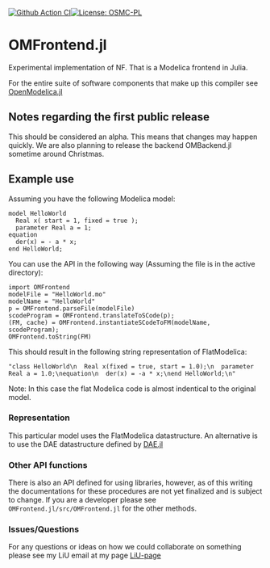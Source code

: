 [![Github Action CI](https://github.com/JKRT/OMFrontend.jl/workflows/CI/badge.svg)](https://github.com/JKRT/OMFrontend.jl/actions)[![License: OSMC-PL](https://img.shields.io/badge/license-OSMC--PL-lightgrey.svg)](OSMC-License.txt)
# OMFrontend.jl 
Experimental implementation of NF. That is a Modelica frontend in Julia.

For the entire suite of software components that make up this compiler see [OpenModelica.jl](https://github.com/JKRT/OM.jl)

## Notes regarding the first public release 
This should be considered an alpha. This means that changes may happen quickly.
We are also planning to release the backend OMBackend.jl sometime around Christmas. 


## Example use 

Assuming you have the following Modelica model: 
```
model HelloWorld
  Real x( start = 1, fixed = true );
  parameter Real a = 1;
equation
  der(x) = - a * x;
end HelloWorld;
```

You can use the API in the following way (Assuming the file is in the active directory): 

```
import OMFrontend
modelFile = "HelloWorld.mo"
modelName = "HelloWorld"
p = OMFrontend.parseFile(modelFile)
scodeProgram = OMFrontend.translateToSCode(p);
(FM, cache) = OMFrontend.instantiateSCodeToFM(modelName, scodeProgram);
OMFrontend.toString(FM)
```

This should result in the following string representation of FlatModelica: 

```
"class HelloWorld\n  Real x(fixed = true, start = 1.0);\n  parameter Real a = 1.0;\nequation\n  der(x) = -a * x;\nend HelloWorld;\n"
```

Note: In this case the flat Modelica code is almost indentical to the original model. 

### Representation
This particular model uses the FlatModelica datastructure. 
An alternative is to use the DAE datastructure defined by [DAE.jl](https://github.com/JKRT/DAE.jl)

### Other API functions
There is also an API defined for using libraries, however, as of this writing the documentations for these procedures
are not yet finalized and is subject to change. If you are a developer please see `OMFrontend.jl/src/OMFrontend.jl` for the other methods.

### Issues/Questions
For any questions or ideas on how we could collaborate on something please see my LiU email at my page [LiU-page](https://liu.se/en/employee/johti17)

